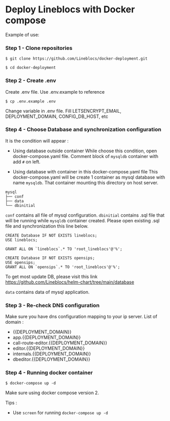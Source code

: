# Deploy Lineblocs with Docker compose

Example of use:

### Step 1 - Clone repositories

```shell
$ git clone https://github.com/Lineblocs/docker-deployment.git
```
```shell
$ cd docker-deployment
```

### Step 2 - Create .env

Create .env file. Use .env.example to reference

```shell
$ cp .env.example .env
```
Change variable in .env file.  Fill LETSENCRYPT_EMAIL, DEPLOYMENT_DOMAIN, CONFIG_DB_HOST, etc

### Step 4 - Choose Database and synchronization configuration
It is the condition will appear :
- Using database outside container 
While choose this condition, open docker-compose.yaml file. Comment block of `mysqldb` container with add `#` on left.

- Using database with container in this docker-compose.yaml file
This docker-compose.yaml will be create 1 container as mysql database with name `mysqldb`. That container mounting this directory on host server.
````
mysql
├── conf
├── data
└── dbinitial
````
`conf` contains all file of mysql configuration.
`dbinitial` contains .sql file that will be running while `mysqldb` container created. Please open existing .sql file and synchronization this line below.
````
CREATE Database IF NOT EXISTS lineblocs;
USE lineblocs;

GRANT ALL ON `lineblocs`.* TO 'root_lineblocs'@'%';
````

````
CREATE Database IF NOT EXISTS opensips;
USE opensips;
GRANT ALL ON `opensips`.* TO 'root_lineblocs'@'%';
````

To get most update DB, please visit this link https://github.com/Lineblocs/helm-chart/tree/main/database

`data` contains data of mysql application. 

### Step 3 - Re-check DNS configuration

Make sure you have dns configuration mapping to your ip server. List of domain :
- {{DEPLOYMENT_DOMAIN}}
- app.{{DEPLOYMENT_DOMAIN}}
- call-route-editor.{{DEPLOYMENT_DOMAIN}}
- editor.{{DEPLOYMENT_DOMAIN}}
- internals.{{DEPLOYMENT_DOMAIN}}
- dbeditor.{{DEPLOYMENT_DOMAIN}}

### Step 4 - Running docker container

```shell
$ docker-compose up -d
```
Make sure using docker compose version 2.


Tips : 
- Use `screen` for running `docker-compose up -d`